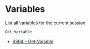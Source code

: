 # Variables
List all variables for the current session

```powershell
Get-Variable 
```

- [SS64 - Get-Variable](http://ss64.com/ps/get-variable.html)

